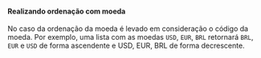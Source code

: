 #### Realizando ordenação com moeda

No caso da ordenação da moeda é levado em consideração o código da moeda. Por exemplo, uma lista com as moedas `USD`, `EUR`, `BRL` retornará `BRL`, `EUR` e `USD` de forma ascendente e USD, EUR, BRL de forma decrescente. 